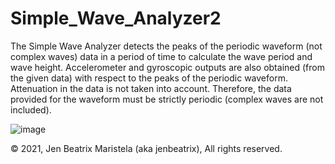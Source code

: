 # Simple_Wave_Analyzer2
The Simple Wave Analyzer detects the peaks of the periodic waveform (not complex waves) data in a period of time to calculate the wave period and wave height. Accelerometer and gyroscopic outputs are also obtained (from the given data) with respect to the peaks of the periodic waveform. Attenuation in the data is not taken into account. Therefore, the data provided for the waveform must be strictly periodic (complex waves are not included).


![image](https://user-images.githubusercontent.com/82814920/116290079-ac893080-a7c5-11eb-9567-0fcc1ffd7726.png)


© 2021, Jen Beatrix Maristela (aka jenbeatrix), All rights reserved.
